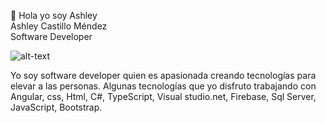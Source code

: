 

👋 Hola yo soy Ashley  
Ashley Castillo Méndez             
Software Developer 


![alt-text](https://media2.giphy.com/media/l4Ki4biBSwhjyrS48/giphy.gif?cid=638dd686ddzyvk900a92lm5fbkdaips4iqwvpvu3biowbm9o&rid=giphy.gif&ct=g)

Yo soy software developer quien es apasionada creando tecnologías para elevar a las personas. 
Algunas tecnologías que yo disfruto trabajando con Angular, css, Html, C#, TypeScript, Visual studio.net, Firebase, Sql Server, JavaScript, Bootstrap.




